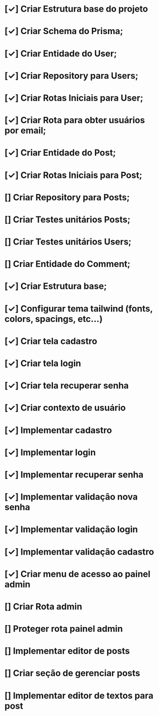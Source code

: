 
<!-- ✓ Cute Blog TODOs -->

<!-- BACK-END -->
# [✓] Criar Estrutura base do projeto
# [✓] Criar Schema do Prisma;
# [✓] Criar Entidade do User;
# [✓] Criar Repository para Users;
# [✓] Criar Rotas Iniciais para User;
# [✓] Criar Rota para obter usuários por email;
# [✓] Criar Entidade do Post;
# [✓] Criar Rotas Iniciais para Post;
# [] Criar Repository para Posts;
# [] Criar Testes unitários Posts;
# [] Criar Testes unitários Users;
# [] Criar Entidade do Comment;

<!-- FRONT-END -->
# [✓] Criar Estrutura base;
# [✓] Configurar tema tailwind (fonts, colors, spacings, etc...)
# [✓] Criar tela cadastro
# [✓] Criar tela login
# [✓] Criar tela recuperar senha
# [✓] Criar contexto de usuário
# [✓] Implementar cadastro 
# [✓] Implementar login 
# [✓] Implementar recuperar senha 
# [✓] Implementar validação nova senha  
# [✓] Implementar validação login  
# [✓] Implementar validação cadastro
# [✓] Criar menu de acesso ao painel admin 
# [] Criar Rota admin 
# [] Proteger rota painel admin 
# [] Implementar editor de posts 
# [] Criar seção de gerenciar posts
# [] Implementar editor de textos para post